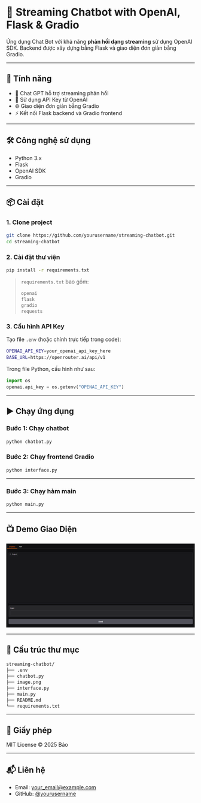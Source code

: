# 💬 Streaming Chatbot with OpenAI, Flask & Gradio

Ứng dụng Chat Bot với khả năng **phản hồi dạng streaming** sử dụng OpenAI SDK. Backend được xây dựng bằng Flask và giao diện đơn giản bằng Gradio.

---

## 🚀 Tính năng

- 🤖 Chat GPT hỗ trợ streaming phản hồi
- 🔐 Sử dụng API Key từ OpenAI
- 🌐 Giao diện đơn giản bằng Gradio
- ⚡ Kết nối Flask backend và Gradio frontend

---

## 🛠️ Công nghệ sử dụng

- Python 3.x
- Flask
- OpenAI SDK
- Gradio

---

## 📦 Cài đặt

### 1. Clone project

```bash
git clone https://github.com/yourusername/streaming-chatbot.git
cd streaming-chatbot
```

### 2. Cài đặt thư viện

```bash
pip install -r requirements.txt
```

> `requirements.txt` bao gồm:
>
> ```
> openai
> flask
> gradio
> requests
> ```

### 3. Cấu hình API Key

Tạo file `.env` (hoặc chỉnh trực tiếp trong code):

```bash
OPENAI_API_KEY=your_openai_api_key_here
BASE_URL=https://openrouter.ai/api/v1
```

Trong file Python, cấu hình như sau:

```python
import os
openai.api_key = os.getenv("OPENAI_API_KEY")
```

---

## ▶️ Chạy ứng dụng

### Bước 1: Chạy chatbot

```bash
python chatbot.py
```

### Bước 2: Chạy frontend Gradio

```bash
python interface.py
```

---

### Bước 3: Chạy hàm main

```bash
python main.py
```

---

## 📺 Demo Giao Diện

![Alt text](image.png)

---

## 📂 Cấu trúc thư mục

```
streaming-chatbot/
├── .env
├── chatbot.py
├── image.png
├── interface.py
├── main.py
├── README.md
└── requirements.txt
```

---

## 📜 Giấy phép

MIT License © 2025 Bảo

---

## 📬 Liên hệ

- Email: your_email@example.com
- GitHub: [@yourusername](https://github.com/yourusername)
